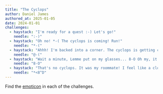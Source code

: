 ```yaml
---
title: "The Cyclops"
author: Daniel James
authored_at: 2025-01-05
date: 2024-01-01
challenges:
  - haystack: "I'm ready for a quest :-) Let's go!"
    needle: ":-)"
  - haystack: "Oh no! *-( The cyclops is coming! Run!"
    needle: "*-("
  - haystack: "Ahhh! I'm backed into a corner. The cyclops is getting closer! @-("
    needle: "@-("
  - haystack: "Wait a minute, Lemme put on my glasses... 8-O Oh my, it's all clear now!"
    needle: "8-O"
  - haystack: "That's no cyclops. It was my roommate! I feel like a clown... *<8^D"
    needle: "*<8^D"
---
```


Find the [emoticon][wikipedia] in each of the challenges.

[wikipedia]: https://en.wikipedia.org/wiki/Emoticon
